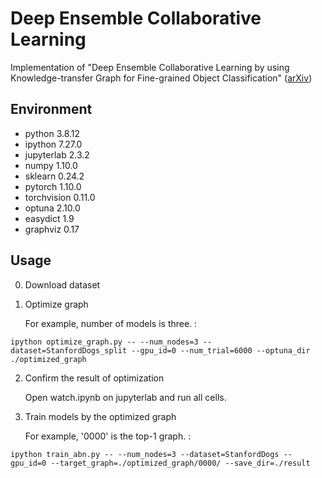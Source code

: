 # Deep Ensemble Collaborative Learning
Implementation of "Deep Ensemble Collaborative Learning by using Knowledge-transfer Graph for Fine-grained Object Classification" ([arXiv](https://arxiv.org/abs/2103.14845))

## Environment
* python 3.8.12
* ipython 7.27.0
* jupyterlab 2.3.2
* numpy 1.10.0
* sklearn 0.24.2
* pytorch 1.10.0
* torchvision 0.11.0
* optuna 2.10.0
* easydict 1.9
* graphviz 0.17

## Usage
0. Download dataset

1. Optimize graph

    For example, number of models is three. :
~~~ 
ipython optimize_graph.py -- --num_nodes=3 --dataset=StanfordDogs_split --gpu_id=0 --num_trial=6000 --optuna_dir ./optimized_graph
~~~

2. Confirm the result of optimization

    Open watch.ipynb on jupyterlab and run all cells.

3. Train models by the optimized graph

    For example, '0000' is the top-1 graph. :
~~~ 
ipython train_abn.py -- --num_nodes=3 --dataset=StanfordDogs --gpu_id=0 --target_graph=./optimized_graph/0000/ --save_dir=./result
~~~
